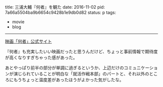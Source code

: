 title: 三浦大輔『何者』を観た
date: 2016-11-02
pid: 7a66a5504ba9b6654c9428b1e9db0d82
status: p
tags:
- movie
- blog
---

[映画「何者」公式サイト][1]

 『何者』も充実したいい映画だったと思うんだけど、ちょっと事前情報で期待度が高くなりすぎちゃった感があった。

あとやっぱり前半の部分が単調に過ぎるというか、上辺だけのコミュニケーションが演じられていることが明白な「就活作戦本部」のパートと、それ以外のところにもうちょっと温度差があったほうがよかった気がしたな。

[1]:	http://nanimono-movie.com/